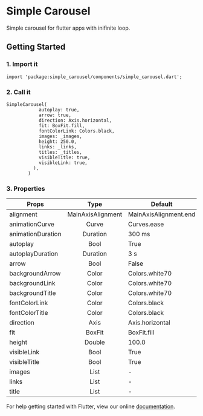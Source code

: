 # Simple Carousel

Simple carousel for flutter apps with inifinite loop.

## Getting Started

### 1. Import it

```
import 'package:simple_carousel/components/simple_carousel.dart';
```

### 2. Call it
```
SimpleCarousel(
            autoplay: true,
            arrow: true,
            direction: Axis.horizontal,
            fit: BoxFit.fill,
            fontColorLink: Colors.black,
            images: _images,
            height: 250.0,
            links: _links,
            titles: _titles,
            visibleTitle: true,
            visibleLink: true,
          ),
        )
```

### 3. Properties
| Props                 | Type              | Default               |
| -------------         |:-------------:    | -----------           |
| alignment             | MainAxisAlignment | MainAxisAlignment.end |
| animationCurve        | Curve             | Curves.ease           |
| animationDuration     | Duration          | 300 ms                |
| autoplay              | Bool              | True                  |
| autoplayDuration      | Duration          | 3 s                   |
| arrow                 | Bool              | False                 |
| backgroundArrow       | Color             | Colors.white70        |
| backgroundLink        | Color             | Colors.white70        |
| backgroundTitle       | Color             | Colors.white70        |
| fontColorLink         | Color             | Colors.black          |
| fontColorTitle        | Color             | Colors.black          |
| direction             | Axis              | Axis.horizontal       |
| fit                   | BoxFit            | BoxFit.fill           |
| height                | Double            | 100.0                 |
| visibleLink           | Bool              | True                  |
| visibleTitle          | Bool              | True                  |
| images                | List<String>      | -                     |
| links                 | List<String>      | -                     |
| title                 | List<String>      | -                     |


For help getting started with Flutter, view our online
[documentation](https://flutter.io/).